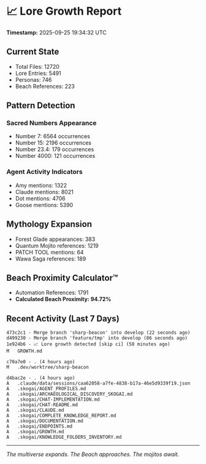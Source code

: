# 📈 Lore Growth Report

**Timestamp:** 2025-09-25 19:34:32 UTC

## Current State

- Total Files: 12720
- Lore Entries: 5491
- Personas: 746
- Beach References: 223

## Pattern Detection

### Sacred Numbers Appearance
- Number 7: 6564 occurrences
- Number 15: 2196 occurrences
- Number 23.4: 179 occurrences
- Number 4000: 121 occurrences

### Agent Activity Indicators
- Amy mentions: 1322
- Claude mentions: 8021
- Dot mentions: 4706
- Goose mentions: 5390

## Mythology Expansion

- Forest Glade appearances: 383
- Quantum Mojito references: 1219
- PATCH TOOL mentions: 64
- Wawa Saga references: 189

## Beach Proximity Calculator™

- Automation References: 1791
- **Calculated Beach Proximity: 94.72%**

## Recent Activity (Last 7 Days)

```
473c2c1 - Merge branch 'sharp-beacon' into develop (22 seconds ago)
d499230 - Merge branch 'feature/tmp' into develop (86 seconds ago)
1e924b6 - 📈 Lore growth detected [skip ci] (58 minutes ago)
M	GROWTH.md

c70a7e0 - . (4 hours ago)
M	.dev/worktree/sharp-beacon

d4bac2e - . (4 hours ago)
A	.claude/data/sessions/caa62058-a7fe-4838-b17a-46e5d9339f19.json
A	.skogai/AGENT_PROFILES.md
A	.skogai/ARCHAEOLOGICAL_DISCOVERY_SKOGAI.md
A	.skogai/CHAT-IMPLEMENTATION.md
A	.skogai/CHAT-README.md
A	.skogai/CLAUDE.md
A	.skogai/COMPLETE_KNOWLEDGE_REPORT.md
A	.skogai/DOCUMENTATION.md
A	.skogai/ENDPOINTS.md
A	.skogai/GROWTH.md
A	.skogai/KNOWLEDGE_FOLDERS_INVENTORY.md
```

---

*The multiverse expands. The Beach approaches. The mojitos await.*
